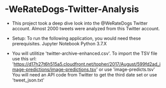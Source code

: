 # -WeRateDogs-Twitter-Analysis

 - This project took a deep dive look into the @WeRateDogs Twitter account.  Almost 2000 tweets were analyzed from this Twitter account.

 - Setup:
To run the following application, you would need these prerequisites.
Jupyter Notebook
Python 3.7.X

 - You will utilitize 'twitter-archive-enhanced.csv'.
To import the TSV file use this url: 'https://d17h27t6h515a5.cloudfront.net/topher/2017/August/599fd2ad_image-predictions/image-predictions.tsv' or use 'image-predicts.tsv'
You will need an API code from Twitter to get the third date set or use 'tweet_json.txt'

